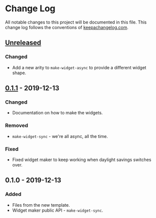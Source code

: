 # Change Log
All notable changes to this project will be documented in this file. This change log follows the conventions of [keepachangelog.com](http://keepachangelog.com/).

## [Unreleased]
### Changed
- Add a new arity to `make-widget-async` to provide a different widget shape.

## [0.1.1] - 2019-12-13
### Changed
- Documentation on how to make the widgets.

### Removed
- `make-widget-sync` - we're all async, all the time.

### Fixed
- Fixed widget maker to keep working when daylight savings switches over.

## 0.1.0 - 2019-12-13
### Added
- Files from the new template.
- Widget maker public API - `make-widget-sync`.

[Unreleased]: https://github.com/your-name/aula1/compare/0.1.1...HEAD
[0.1.1]: https://github.com/your-name/aula1/compare/0.1.0...0.1.1
